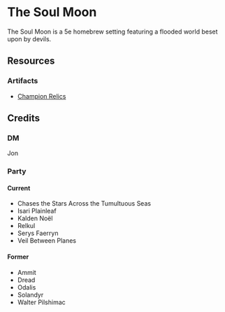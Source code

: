 # The Soul Moon

The Soul Moon is a 5e homebrew setting featuring a flooded world beset upon by devils.

## Resources

### Artifacts

- [Champion Relics](artifacts/champion-relics.md)

## Credits

### DM

Jon

### Party

#### Current

- Chases the Stars Across the Tumultuous Seas
- Isari Plainleaf
- Kalden Noël
- Relkul
- Serys Faerryn
- Veil Between Planes

#### Former

- Ammit
- Dread
- Odalis
- Solandyr
- Walter Pilshimac
